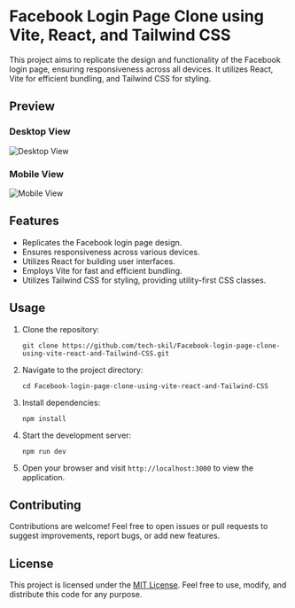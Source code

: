 # Facebook Login Page Clone using Vite, React, and Tailwind CSS

This project aims to replicate the design and functionality of the Facebook login page, ensuring responsiveness across all devices. It utilizes React, Vite for efficient bundling, and Tailwind CSS for styling.

## Preview

### Desktop View
![Desktop View](https://github.com/tech-skil/Facebook-login-page-clone-using-vite-react-and-Tailwind-CSS/assets/130985031/151d4aec-61bd-43dc-9509-839c834f543b)

### Mobile View
![Mobile View](https://github.com/tech-skil/Facebook-login-page-clone-using-vite-react-and-Tailwind-CSS/assets/130985031/f6139841-d8ce-4b12-9714-374c1c804c9a)

## Features

- Replicates the Facebook login page design.
- Ensures responsiveness across various devices.
- Utilizes React for building user interfaces.
- Employs Vite for fast and efficient bundling.
- Utilizes Tailwind CSS for styling, providing utility-first CSS classes.

## Usage

1. Clone the repository:
   ```
   git clone https://github.com/tech-skil/Facebook-login-page-clone-using-vite-react-and-Tailwind-CSS.git
   ```

2. Navigate to the project directory:
   ```
   cd Facebook-login-page-clone-using-vite-react-and-Tailwind-CSS
   ```

3. Install dependencies:
   ```
   npm install
   ```

4. Start the development server:
   ```
   npm run dev
   ```

5. Open your browser and visit `http://localhost:3000` to view the application.

## Contributing

Contributions are welcome! Feel free to open issues or pull requests to suggest improvements, report bugs, or add new features.

## License

This project is licensed under the [MIT License](LICENSE). Feel free to use, modify, and distribute this code for any purpose.
